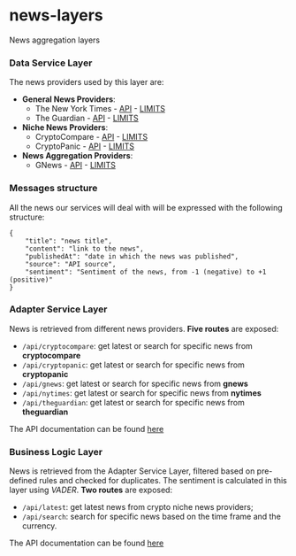 # news-layers
News aggregation layers

### Data Service Layer
The news providers used by this layer are:
- **General News Providers**:
    - The New York Times - [API](https://developer.nytimes.com/apis) - [LIMITS](https://developer.nytimes.com/faq#a11)
    - The Guardian - [API](https://open-platform.theguardian.com/documentation/) - [LIMITS](https://open-platform.theguardian.com/access/)
- **Niche News Providers**:
    - CryptoCompare - [API](https://min-api.cryptocompare.com/) - [LIMITS](https://min-api.cryptocompare.com/pricing)
    - CryptoPanic - [API](https://cryptopanic.com/developers/api/) - [LIMITS](https://cryptopanic.com/developers/api/)
- **News Aggregation Providers**:
    - GNews - [API](https://gnews.io/docs/v4#introduction) - [LIMITS](https://gnews.io/#pricing)


### Messages structure
All the news our services will deal with will be expressed with the following structure:
```
{
    "title": "news title",
    "content": "link to the news",
    "publishedAt": "date in which the news was published",
    "source": "API source",
    "sentiment": "Sentiment of the news, from -1 (negative) to +1 (positive)"
}
```

### Adapter Service Layer
News is retrieved from different news providers.
**Five routes** are exposed:
- `/api/cryptocompare`: get latest or search for specific news from **cryptocompare**
- `/api/cryptopanic`: get latest or search for specific news from **cryptopanic**
- `/api/gnews`: get latest or search for specific news from **gnews**
- `/api/nytimes`: get latest or search for specific news from **nytimes**
- `/api/theguardian`: get latest or search for specific news from **theguardian**

The API documentation can be found [here]()

### Business Logic Layer
News is retrieved from the Adapter Service Layer, filtered based on pre-defined rules and checked for duplicates.
The sentiment is calculated in this layer using *VADER*.
**Two routes** are exposed:
- `/api/latest`: get latest news from crypto niche news providers;
- `/api/search`: search for specific news based on the time frame and the currency.

The API documentation can be found [here]()
